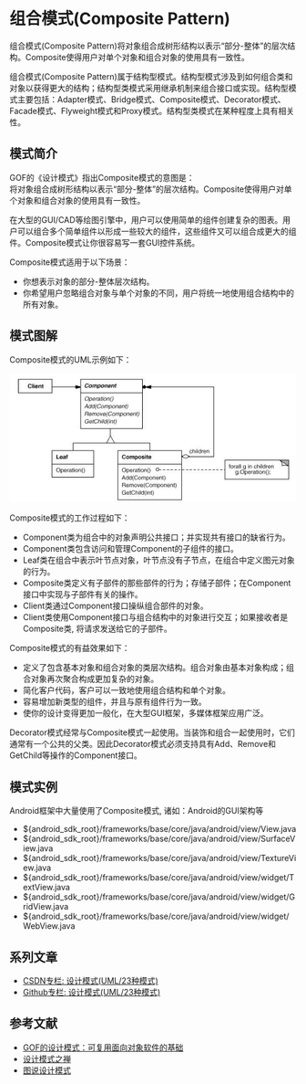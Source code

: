 # 组合模式(Composite Pattern)

组合模式(Composite Pattern)将对象组合成树形结构以表示“部分-整体”的层次结构。Composite使得用户对单个对象和组合对象的使用具有一致性。

组合模式(Composite Pattern)属于结构型模式。结构型模式涉及到如何组合类和对象以获得更大的结构；结构型类模式采用继承机制来组合接口或实现。结构型模式主要包括：Adapter模式、Bridge模式、Composite模式、Decorator模式、Facade模式、Flyweight模式和Proxy模式。结构型类模式在某种程度上具有相关性。

## 模式简介

GOF的《设计模式》指出Composite模式的意图是：  
将对象组合成树形结构以表示“部分-整体”的层次结构。Composite使得用户对单个对象和组合对象的使用具有一致性。

在大型的GUI/CAD等绘图引擎中，用户可以使用简单的组件创建复杂的图表。用户可以组合多个简单组件以形成一些较大的组件，这些组件又可以组合成更大的组件。Composite模式让你很容易写一套GUI控件系统。

Composite模式适用于以下场景：

- 你想表示对象的部分-整体层次结构。
- 你希望用户忽略组合对象与单个对象的不同，用户将统一地使用组合结构中的所有对象。

## 模式图解

Composite模式的UML示例如下：

![Composite模式示例](../images/structural_composite.jpg)

Composite模式的工作过程如下：

- Component类为组合中的对象声明公共接口；并实现共有接口的缺省行为。
- Component类包含访问和管理Component的子组件的接口。
- Leaf类在组合中表示叶节点对象，叶节点没有子节点，在组合中定义图元对象的行为。
- Composite类定义有子部件的那些部件的行为；存储子部件；在Component接口中实现与子部件有关的操作。
- Client类通过Component接口操纵组合部件的对象。
- Client类使用Component接口与组合结构中的对象进行交互；如果接收者是Composite类, 将请求发送给它的子部件。

Composite模式的有益效果如下：

- 定义了包含基本对象和组合对象的类层次结构。组合对象由基本对象构成；组合对象再次聚合构成更加复杂的对象。
- 简化客户代码，客户可以一致地使用组合结构和单个对象。
- 容易增加新类型的组件，并且与原有组件行为一致。
- 使你的设计变得更加一般化，在大型GUI框架，多媒体框架应用广泛。

Decorator模式经常与Composite模式一起使用。当装饰和组合一起使用时，它们通常有一个公共的父类。因此Decorator模式必须支持具有Add、Remove和GetChild等操作的Component接口。

## 模式实例

Android框架中大量使用了Composite模式, 诸如：Android的GUI架构等

- ${android_sdk_root}/frameworks/base/core/java/android/view/View.java
- ${android_sdk_root}/frameworks/base/core/java/android/view/SurfaceView.java
- ${android_sdk_root}/frameworks/base/core/java/android/view/TextureView.java
- ${android_sdk_root}/frameworks/base/core/java/android/view/widget/TextView.java
- ${android_sdk_root}/frameworks/base/core/java/android/view/widget/GridView.java
- ${android_sdk_root}/frameworks/base/core/java/android/view/widget/WebView.java

## 系列文章

- [CSDN专栏: 设计模式(UML/23种模式)](https://blog.csdn.net/column/details/27399.html)
- [Github专栏: 设计模式(UML/23种模式)](https://github.com/media-tm/MTDesignPattern)

## 参考文献

- [GOF的设计模式：可复用面向对象软件的基础](http://item.jd.com/10057319.html)
- [设计模式之禅](http://item.jd.com/11414555.html)
- [图说设计模式](https://github.com/me115/design_patterns)
